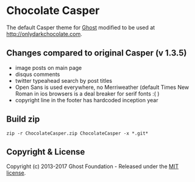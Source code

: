 # Chocolate Casper

The default Casper theme for [Ghost](http://github.com/tryghost/ghost/) modified to be used at http://onlydarkchocolate.com.

## Changes compared to original Casper (v 1.3.5)
 - image posts on main page
 - disqus comments
 - twitter typeahead search by post titles
 - Open Sans is used everywhere, no Merriweather (default Times New Roman in ios browsers is a deal breaker for serif fonts :( )
 - copyright line in the footer has hardcoded inception year 

## Build zip

`zip -r ChocolateCasper.zip ChocolateCasper -x *.git*`

## Copyright & License

Copyright (c) 2013-2017 Ghost Foundation - Released under the [MIT license](LICENSE).

